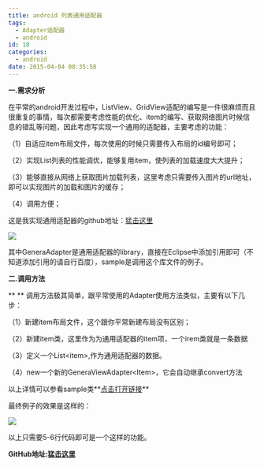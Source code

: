 ```yaml
---
title: android 列表通用适配器
tags:
  - Adapter适配器
  - android
id: 18
categories:
  - android
date: 2015-04-04 08:35:58
---
```


**一.需求分析**

在平常的android开发过程中，ListView、GridView适配的编写是一件很麻烦而且很重复的事情，每次都需要考虑性能的优化、item的编写、获取网络图片时候信息的错乱等问题，因此考虑写实现一个通用的适配器，主要考虑的功能：

（1）自适应item布局文件，每次使用的时候只需要传入布局的id编号即可；

（2）实现List列表的性能调优，能够复用item，使列表的加载速度大大提升；

（3）能够直接从网络上获取图片加载列表，这里考虑只需要传入图片的url地址，即可以实现图片的加载和图片的缓存；

（4）调用方便；

这是我实现通用适配器的github地址：[猛击这里](https://github.com/daliyan/GeneraAdapter)

![](http://img.blog.csdn.net/20141027101950906?watermark/2/text/aHR0cDovL2Jsb2cuY3Nkbi5uZXQvSVRiYWlsZWk=/font/5a6L5L2T/fontsize/400/fill/I0JBQkFCMA==/dissolve/70/gravity/SouthEast)

其中GeneraAdapter是通用适配器的library，直接在Eclipse中添加引用即可（不知道添加引用的请自行百度），sample是调用这个库文件的例子。

**二.调用方法**

** ** 调用方法极其简单，跟平常使用的Adapter使用方法类似，主要有以下几步：

（1）新建item布局文件，这个跟你平常新建布局没有区别；

（2）新建item类，这里作为为通用适配器的item项，一个irem类就是一条数据

（3）定义一个List&lt;item&gt;,作为通用适配器的数据。

（4）new一个新的GeneraViewAdapter&lt;Item&gt;，它会自动继承convert方法

以上详情可以参看sample类**[点击打开链接](https://github.com/daliyan/GeneraAdapter/blob/master/Sample/src/com/example/sample/MainActivity.java)**

最终例子的效果是这样的：

![](http://img.blog.csdn.net/20141027103744921?watermark/2/text/aHR0cDovL2Jsb2cuY3Nkbi5uZXQvSVRiYWlsZWk=/font/5a6L5L2T/fontsize/400/fill/I0JBQkFCMA==/dissolve/70/gravity/SouthEast)

以上只需要5-6行代码即可是一个这样的功能。

**GitHub地址:[猛击这里](https://github.com/daliyan/GeneraAdapter)**
